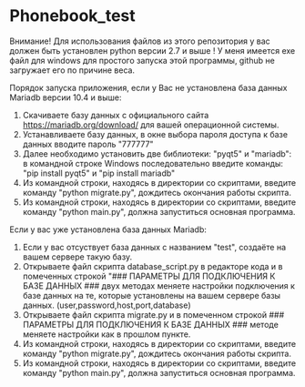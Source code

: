 # Phonebook_test

Внимание! Для использования файлов из этого репозитория у вас должен быть установлен python версии 2.7 и выше !
У меня имеется exe файл для windows для простого запуска этой программы, github не загружает его по причине веса.

Порядок запуска приложения, если у Вас не установлена база данных Mariadb версии 10.4 и выше:

  1. Скачиваете базу данных с официального сайта https://mariadb.org/download/ для вашей операционной системы.
  2. Устанавливаете базу данных, в окне выбора пароля доступа к базе данных вводите пароль "777777"
  3. Далее необходимо установить две библиотеки: "pyqt5" и "mariadb": в командной строке Windows последовательно введите команды:
      "pip install pyqt5" и "pip install mariadb"
  4. Из командной строки, находясь в директории со скриптами, введите команду "python migrate.py", дождитесь окончания работы скрипта.
  5. Из командной строки, находясь в директории со скриптами, введите команду "python main.py", должна запуститься основная программа.

Если у вас уже установлена база данных Mariadb:
  
  1. Если у вас отсуствует база данных с названием "test", создаёте на вашем сервере такую базу.
  2. Открываете файл скрипта database_script.py в редакторе кода и в помеченных строкой "### ПАРАМЕТРЫ ДЛЯ ПОДКЛЮЧЕНИЯ К БАЗЕ ДАННЫХ ### 
      двух методах меняете настройки подключения к базе данных на те, которые установлены на вашем сервере базы данных. (user,password,host,port,database)
  3. Открываете файл скрипта migrate.py и в помеченном строкой ### ПАРАМЕТРЫ ДЛЯ ПОДКЛЮЧЕНИЯ К БАЗЕ ДАННЫХ ### методе меняете настройки как в прошлом пункте.
  4. Из командной строки, находясь в директории со скриптами, введите команду "python migrate.py", дождитесь окончания работы скрипта.
  5. Из командной строки, находясь в директории со скриптами, введите команду "python main.py", должна запуститься основная программа.
